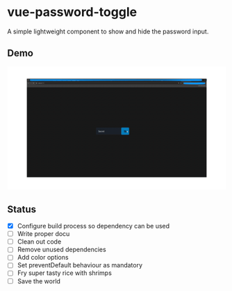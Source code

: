 # vue-password-toggle

A simple lightweight component to show and hide the password input.

## Demo

![Alt Text](demo.gif)

## Status

- [x] Configure build process so dependency can be used
- [ ] Write proper docu
- [ ] Clean out code
- [ ] Remove unused dependencies
- [ ] Add color options
- [ ] Set preventDefault behaviour as mandatory
- [ ] Fry super tasty rice with shrimps
- [ ] Save the world
